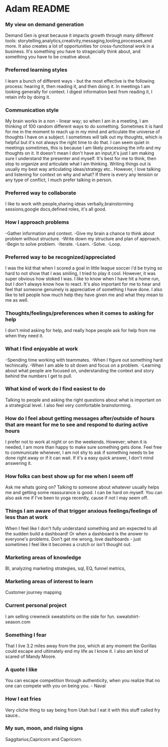 # Adam README

### My view on demand generation

Demand Gen is great because it impacts growth through many different tools: storytelling,analytics,creativity,messaging,tooling,processes,and more. It also creates a lot of opportunities for cross-functional work in a business. It's something you have to stragecially think about, and something you have to be creative about.

### Preferred learning styles

I learn a bunch of different ways - but the most effective is the following process: hearing it, then reading it, and then doing it. In meetings I am looking generally for context. I digest information best from reading it, I retain info by doing it.

### Communication style

My brain works in a non - linear way; so when I am in a meeting, I am thinking of 100 random different ways to do something. Sometimes it is hard for me in the moment to reach up in my mind and articulate the universe of thoughts I have on a subject. I sometimes will talk out my thoughts, which is helpful but it's not always the right time to do that. I can seem quiet in meetings sometimes, this is because I am likely processing the info and my thoughts on it. It doesn't mean I don't have an input,it's just I am making sure I understand the presenter and myself. It's best for me to think, then stop to organize and articulate what I am thinking. Writing things out is usually my best way articulating ideas/strategy etc.. However, I love talking and listening for context on why and what?
If there is every any tension or any type of conflict, I much prefer talking in person.

### Preferred way to collaborate

I like to work with people,sharing ideas verbally,brainstorming sessions,google docs,defined roles, it's all good. 

### How I approach problems

-Gather information and context.
-Give my brain a chance to think about problem without structure.
-Write down my structure and plan of approach.
-Begin to solve problem.
-Iterate.
-Learn.
-Solve.
-Loop.

### Preferred way to be recognized/appreciated

I was the kid that when I scored a goal in little league soccer i'd be trying so hard to not show that I was smiling, I tried to play it cool. However, it was super obvious how stoked I was. I like to know when I have hit a home run, but I don't always know how to react. It's also important for me to hear and feel that someone genuinely is appreciative of something I have done. I also like to tell people how much help they have given me and what they mean to me as well.

### Thoughts/feelings/preferences when it comes to asking for help

I don't mind asking for help, and really hope people ask for help from me when they need it.

### What I find enjoyable at work

-Spending time working with teammates.
-When I figure out something hard techincally.
-When I am able to sit down and focus on a problem.
-Learning about what people are focused on, understanding the context and story behind the numbers I get to pull.

### What kind of work do I find easiest to do

Talking to people and asking the right questions about what is important on a strategical level. I also feel very comfortable brainstorming.

### How do I feel about getting messages after/outside of hours that are meant for me to see and respond to during active hours

I prefer not to work at night or on the weekends. However; when it is needed, I am more than happy to make sure something gets done.  Feel free to communicate whenever, I am not shy to ask if something needs to be done right away or if it can wait. If it's a easy quick answer, I don't mind answering it.

### How folks can best show up for me when I seem off

Ask me whats going on? Talking to someone about whatever usually helps me and getting some reassurance is good. I can be hard on myself. You can also ask me if I've been to yoga recently, cause if not I may seem off.

### Things I am aware of that trigger anxious feelings/feelings of less than at work

When I feel like I don't fully understand something and am expected to all the sudden build a dashboard! Or when a dashboard is the answer to everyone's problems. Don't get me wrong, love dashboards - just sometimes I feel like it becomes a crutch or isn't thought out. 

### Marketing areas of knowledge

BI, analyzing marketing strategies, sql, EQ, funnel metrics,

### Marketing areas of interest to learn

Customer journey mapping

### Current personal project

I am selling crewneck sweatshirts on the side for fun. sweatshirt-season.com

### Something I fear

That I live 3.2 miles away from the zoo, which at any moment the Gorillas could escape and ultimately end my life as I know it. I also am kind of scared of Mandy Moore.

### A quote I like

You can escape competition through authenticity, when you realize that no one can compete with you on being you. - Naval

### How I eat fries

Very cliche thing to say being from Utah but I eat it with this stuff called fry sauce..

### My sun, moon, and rising signs

Saggitarius,Capricorn and Capricorn.

